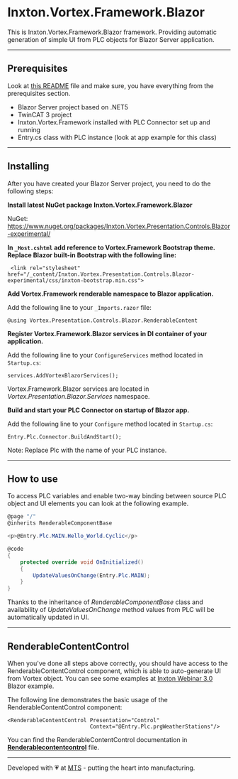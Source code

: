 # Inxton.Vortex.Framework.Blazor

This is Inxton.Vortex.Framework.Blazor framework. Providing automatic generation of simple UI from PLC objects for Blazor Server application.

---

## Prerequisites
Look at [this README](https://github.com/TcOpenGroup/TcOpen/blob/dev/README.md) file and make sure, you have everything from the prerequisites section.

- Blazor Server project based on .NET5
- TwinCAT 3 project
- Inxton.Vortex.Framework installed with PLC Connector set up and running
- Entry.cs class with PLC instance (look at app example for this class) 

 ---
## Installing
After you have created your Blazor Server project, you need to do the following steps:

**Install latest NuGet package Inxton.Vortex.Framework.Blazor**

NuGet: https://www.nuget.org/packages/Inxton.Vortex.Presentation.Controls.Blazor-experimental/


**In `_Host.cshtml` add reference to Vortex.Framework Bootstrap theme. Replace Blazor built-in Bootstrap with the following line:**

```
 <link rel="stylesheet" href="/_content/Inxton.Vortex.Presentation.Controls.Blazor-experimental/css/inxton-bootstrap.min.css">
```
**Add Vortex.Framework renderable namespace to Blazor application.**

Add the following line to your `_Imports.razor` file:
```
@using Vortex.Presentation.Controls.Blazor.RenderableContent
```
**Register Vortex.Framework.Blazor services in DI container of your application.**

Add the following line to your `ConfigureServices` method located in `Startup.cs`:
```
services.AddVortexBlazorServices();
```
Vortex.Framework.Blazor services are located in *Vortex.Presentation.Blazor.Services* namespace.

**Build and start your PLC Connector on startup of Blazor app.**

Add the following line to your `Configure` method located in `Startup.cs`:
```
Entry.Plc.Connector.BuildAndStart();
```
Note: Replace Plc with the name of your PLC instance.

---
## How to use


To access PLC variables and enable two-way binding between source PLC object and UI elements you can look at the following example.

```C#
@page "/"
@inherits RenderableComponentBase

<p>@Entry.Plc.MAIN.Hello_World.Cyclic</p>

@code
{       
    protected override void OnInitialized()
    {
        UpdateValuesOnChange(Entry.Plc.MAIN);
    }
}
```
 
Thanks to the inheritance of *RenderableComponentBase* class and availability of *UpdateValuesOnChange* method values from PLC will be automatically updated in UI.

---

## RenderableContentControl
When you've done all steps above correctly, you should have access to the RenderableContentControl component, which is able to auto-generate UI from Vortex object. You can see some examples at [Inxton Webinar 3.0](https://github.com/Inxton/Examples.Webinar3.0/tree/main/Blazor%20Example) Blazor example.

The following line demonstrates the basic usage of the RenderableContentControl component:

```
<RenderableContentControl Presentation="Control"
                          Context="@Entry.Plc.prgWeatherStations"/>
```

You can find the RenderableContentControl documentation in **[Renderablecontentcontrol](Renderablecontentcontrol.md)** file.

---
Developed with 💗 at [MTS](https://www.mts.sk/en) - putting the heart into manufacturing.